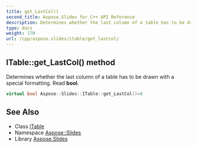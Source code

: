 ```yaml
---
title: get_LastCol()
second_title: Aspose.Slides for C++ API Reference
description: Determines whether the last column of a table has to be drawn with a special formatting. Read bool.
type: docs
weight: 170
url: /cpp/aspose.slides/itable/get_lastcol/
---
```

## ITable::get_LastCol() method


Determines whether the last column of a table has to be drawn with a special formatting. Read **bool**.

```cpp
virtual bool Aspose::Slides::ITable::get_LastCol()=0
```

## See Also

* Class [ITable](./)
* Namespace [Aspose::Slides](../)
* Library [Aspose.Slides](../../)